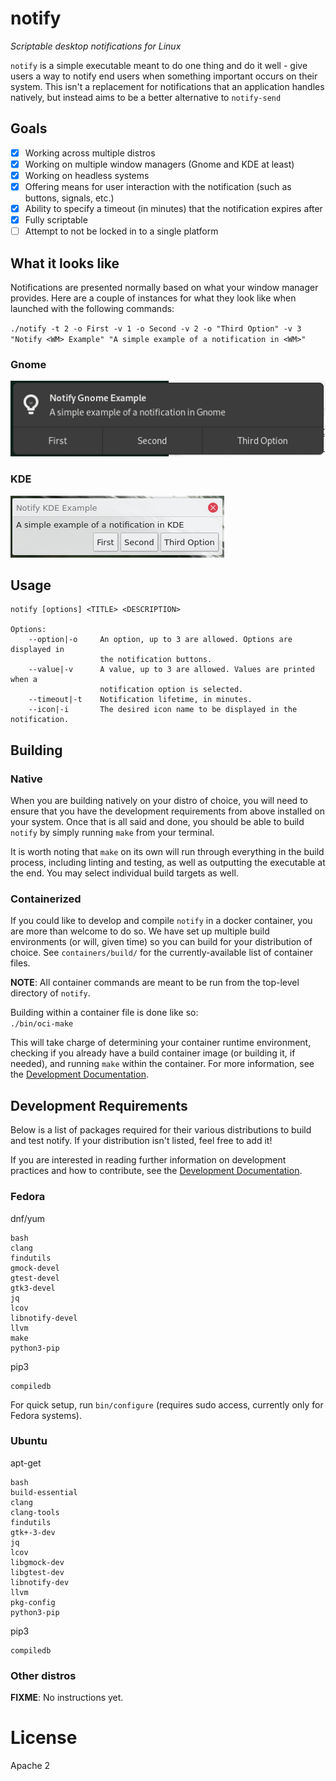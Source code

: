 # notify

_Scriptable desktop notifications for Linux_

`notify` is a simple executable meant to do one thing and do it well - give 
users a way to notify end users when something important occurs on their 
system. This isn't a replacement for notifications that an application 
handles natively, but instead aims to be a better alternative to `notify-send`

## Goals

* [X] Working across multiple distros
* [X] Working on multiple window managers (Gnome and KDE at least)
* [X] Working on headless systems
* [X] Offering means for user interaction with the notification (such as
  buttons, signals, etc.)
* [X] Ability to specify a timeout (in minutes) that the notification expires
  after
* [X] Fully scriptable
* [ ] Attempt to not be locked in to a single platform

## What it looks like

Notifications are presented normally based on what your window manager provides.
Here are a couple of instances for what they look like when launched with the
following commands:

`./notify -t 2 -o First -v 1 -o Second -v 2 -o "Third Option" -v 3 "Notify <WM>
Example" "A simple example of a notification in <WM>"`

### Gnome

![Gnome notification](docs/assets/images/Gnome_notification_example.png)

### KDE

![KDE notification](docs/assets/images/KDE_notification_example.png)

## Usage

```
notify [options] <TITLE> <DESCRIPTION>

Options:
    --option|-o     An option, up to 3 are allowed. Options are displayed in
                    the notification buttons.
    --value|-v      A value, up to 3 are allowed. Values are printed when a
                    notification option is selected.
    --timeout|-t    Notification lifetime, in minutes.
    --icon|-i       The desired icon name to be displayed in the notification.
```

## Building

### Native

When you are building natively on your distro of choice, you will need to ensure
that you have the development requirements from above installed on your system.
Once that is all said and done, you should be able to build `notify` by simply
running `make` from your terminal.

It is worth noting that `make` on its own will run through everything in the
build process, including linting and testing, as well as outputting the
executable at the end. You may select individual build targets as well.

### Containerized

If you could like to develop and compile `notify` in a docker container, you are
more than welcome to do so. We have set up multiple build environments (or will,
given time) so you can build for your distribution of choice. See 
`containers/build/` for the currently-available list of container files.

**NOTE**: All container commands are meant to be run from the top-level 
directory of `notify`.

Building within a container file is done like so:  
`./bin/oci-make`

This will take charge of determining your container runtime environment,
checking if you already have a build container image (or building it, if
needed), and running `make` within the container. For more information, see the
[Development Documentation](./docs/development/README.md).

## Development Requirements

Below is a list of packages required for their various distributions to build
and test notify. If your distribution isn't listed, feel free to add it!

If you are interested in reading further information on development 
practices and how to contribute, see the 
[Development Documentation](./docs/development/README.md).

### Fedora

dnf/yum

```
bash
clang
findutils
gmock-devel
gtest-devel
gtk3-devel
jq
lcov
libnotify-devel
llvm
make
python3-pip
```

pip3

```
compiledb
```

For quick setup, run `bin/configure` (requires sudo access, currently only for
Fedora systems).

### Ubuntu

apt-get

```
bash
build-essential
clang
clang-tools
findutils
gtk+-3-dev
jq
lcov
libgmock-dev
libgtest-dev
libnotify-dev
llvm
pkg-config
python3-pip
```

pip3

```
compiledb
```

### Other distros

**FIXME**: No instructions yet.

# License

Apache 2
